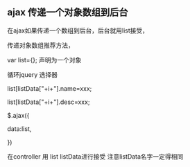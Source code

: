 ## ajax 传递一个对象数组到后台

在ajax如果传递一个数组到后台，后台就用list接受，

传递对象数组推荐方法，

var list={}; 声明为一个对象

循环jquery 选择器

list[listData["+i+"].name=xxx;

list[listData["+i+"].desc=xxx;

$.ajax({

 data:list,

})



在controller 用  list<xxx>  listData进行接受   注意listData名字一定得相同